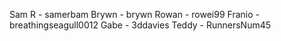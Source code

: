 Sam R - samerbam
Brywn - brywn
Rowan - rowei99
Franio - breathingseagull0012
Gabe - 3ddavies
Teddy - RunnersNum45
